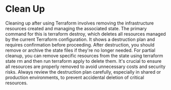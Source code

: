 # Clean Up

Cleaning up after using Terraform involves removing the infrastructure resources created and managing the associated state. The primary command for this is terraform destroy, which deletes all resources managed by the current Terraform configuration. It shows a destruction plan and requires confirmation before proceeding. After destruction, you should remove or archive the state files if they're no longer needed. For partial cleanup, you can remove specific resources from the state using terraform state rm and then run terraform apply to delete them. It's crucial to ensure all resources are properly removed to avoid unnecessary costs and security risks. Always review the destruction plan carefully, especially in shared or production environments, to prevent accidental deletion of critical resources.